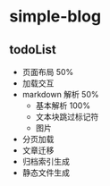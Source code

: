 # simple-blog

## todoList
+ 页面布局 50%
+ 加载交互
+ markdown 解析 50%
    + 基本解析 100%
    + 文本块跳过标记符
    + 图片
+ 分页加载
+ 文章迁移
+ 归档索引生成
+ 静态文件生成